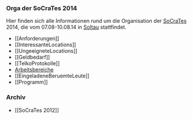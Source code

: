 ### Orga der SoCraTes 2014

Hier finden sich alle Informationen rund um die Organisation der [SoCraTes](/wiki/global/socrates) 2014, die vom 07.08-10.08.14 in [Soltau](http://www.hotel-park-soltau.de/) stattfindet.

* [[Anforderungen]]
* [[InteressanteLocations]]
* [[UngeeigneteLocations]]
* [[Geldbedarf]]
* [[TelkoProtokolle]]
* [Arbeitsbereiche](Arbeitsbereiche)
* [[EingeladeneBeruemteLeute]]
* [[Programm]]

### Archiv

* [[SoCraTes 2012]]